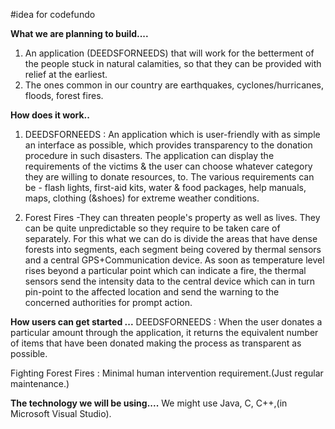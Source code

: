 #idea for codefundo

**What we are planning to build....**
1. An application (DEEDSFORNEEDS) that will work for the betterment of the people stuck in natural calamities, so that they can be provided with relief at the earliest.
2. The ones common in our country are earthquakes, cyclones/hurricanes, floods, forest fires.



**How does it work..**
1. DEEDSFORNEEDS : An application which is user-friendly with as simple an interface as possible, which provides transparency to the donation procedure in such disasters. 
The application can display the requirements of the victims & the user can choose whatever category they are willing to donate resources, to. The various requirements can be - flash lights, first-aid kits, water & food packages, help manuals, maps, clothing (&shoes) for extreme weather conditions.

2. Forest Fires -They can threaten people's property as well as lives. They can be quite unpredictable so they require to be taken care of separately. For this what we can do is divide the areas that have dense forests into segments, each segment being covered by thermal sensors and a central GPS+Communication device. As soon as temperature level rises beyond a particular point which can indicate a fire, the thermal sensors send the intensity data to the central device which can in turn pin-point to the affected location and send the warning to the concerned authorities for prompt action.

**How users can get started ...**
DEEDSFORNEEDS : When the user donates a particular amount through the application, it returns the equivalent number of items that have been donated making the process as transparent as possible. 

Fighting Forest Fires : Minimal human intervention requirement.(Just regular maintenance.)

**The technology we will be using....**
We might use Java, C, C++,(in Microsoft Visual Studio). 

